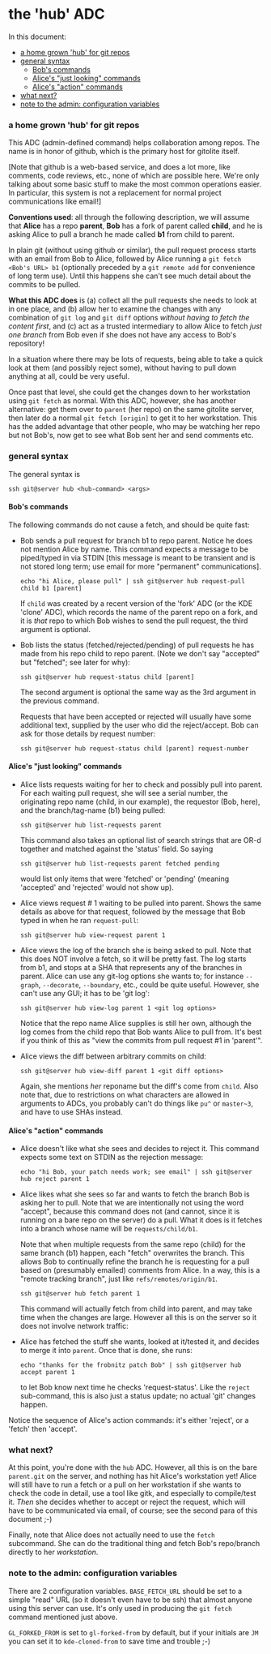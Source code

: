 # the 'hub' ADC

In this document:

  * <a href="#_a_home_grown_hub_for_git_repos">a home grown 'hub' for git repos</a>
  * <a href="#_general_syntax">general syntax</a>
      * <a href="#_Bob_s_commands">Bob's commands</a>
      * <a href="#_Alice_s_just_looking_commands">Alice's "just looking" commands</a>
      * <a href="#_Alice_s_action_commands">Alice's "action" commands</a>
  * <a href="#_what_next_">what next?</a>
  * <a href="#_note_to_the_admin_configuration_variables">note to the admin: configuration variables</a>

<a name="_a_home_grown_hub_for_git_repos"></a>

### a home grown 'hub' for git repos

This ADC (admin-defined command) helps collaboration among repos.  The name is
in honor of github, which is the primary host for gitolite itself.

[Note that github is a web-based service, and does a lot more, like comments,
code reviews, etc., none of which are possible here.  We're only talking about
some basic stuff to make the most common operations easier.  In particular,
this system is not a replacement for normal project communications like
email!]

**Conventions used**: all through the following description, we will assume
that **Alice** has a repo **parent**, **Bob** has a fork of parent called
**child**, and he is asking Alice to pull a branch he made called **b1** from
child to parent.

In plain git (without using github or similar), the pull request process
starts with an email from Bob to Alice, followed by Alice running a `git fetch
<Bob's URL> b1` (optionally preceded by a `git remote add` for convenience of
long term use).  Until this happens she can't see much detail about the
commits to be pulled.

**What this ADC does** is (a) collect all the pull requests she needs to look
at in one place, and (b) allow her to examine the changes with any combination
of `git log` and `git diff` options *without having to fetch the content
first*, and (c) act as a trusted intermediary to allow Alice to fetch *just
one branch* from Bob even if she does not have any access to Bob's repository!

In a situation where there may be lots of requests, being able to take a quick
look at them (and possibly reject some), without having to pull down anything
at all, could be very useful.

Once past that level, she could get the changes down to her workstation using
`git fetch` as normal.  With this ADC, however, she has another alternative:
get them over to `parent` (her repo) on the same gitolite server, then later
do a normal `git fetch [origin]` to get it to her workstation.  This has the
added advantage that other people, who may be watching her repo but not Bob's,
now get to see what Bob sent her and send comments etc.

<a name="_general_syntax"></a>

### general syntax

The general syntax is

    ssh git@server hub <hub-command> <args>

<a name="_Bob_s_commands"></a>

#### Bob's commands

The following commands do not cause a fetch, and should be quite fast:

  * Bob sends a pull request for branch b1 to repo parent.  Notice he does not
    mention Alice by name.  This command expects a message to be piped/typed
    in via STDIN [this message is meant to be transient and is not stored long
    term; use email for more "permanent" communications].

        echo "hi Alice, please pull" | ssh git@server hub request-pull child b1 [parent]

    If `child` was created by a recent version of the 'fork' ADC (or the KDE
    'clone' ADC), which records the name of the parent repo on a fork, and it
    is *that* repo to which Bob wishes to send the pull request, the third
    argument is optional.

  * Bob lists the status (fetched/rejected/pending) of pull requests he has
    made from his repo child to repo parent.  (Note we don't say "accepted" but
    "fetched"; see later for why):

        ssh git@server hub request-status child [parent]

    The second argument is optional the same way as the 3rd argument in the
    previous command.

    Requests that have been accepted or rejected will usually have some
    additional text, supplied by the user who did the reject/accept.  Bob can
    ask for those details by request number:

        ssh git@server hub request-status child [parent] request-number

<a name="_Alice_s_just_looking_commands"></a>

#### Alice's "just looking" commands

  * Alice lists requests waiting for her to check and possibly pull into
    parent.  For each waiting pull request, she will see a serial number, the
    originating repo name (child, in our example), the requestor (Bob, here),
    and the branch/tag-name (b1) being pulled:

        ssh git@server hub list-requests parent

    This command also takes an optional list of search strings that are OR-d
    together and matched against the 'status' field.  So saying

        ssh git@server hub list-requests parent fetched pending

    would list only items that were 'fetched' or 'pending' (meaning 'accepted'
    and 'rejected' would not show up).

  * Alice views request # 1 waiting to be pulled into parent.  Shows the same
    details as above for that request, followed by the message that Bob typed
    in when he ran `request-pull`:

        ssh git@server hub view-request parent 1

  * Alice views the log of the branch she is being asked to pull.  Note that
    this does NOT involve a fetch, so it will be pretty fast.  The log starts
    from b1, and stops at a SHA that represents any of the branches in parent.
    Alice can use any git-log options she wants to; for instance `--graph`,
    `--decorate`, `--boundary`, etc., could be quite useful.  However, she
    can't use any GUI; it has to be 'git log':

        ssh git@server hub view-log parent 1 <git log options>

    Notice that the repo name Alice supplies is still her own, although the
    log comes from the child repo that Bob wants Alice to pull from.  It's
    best if you think of this as "view the commits from pull request #1 in
    'parent'".

  * Alice views the diff between arbitrary commits on child:

        ssh git@server hub view-diff parent 1 <git diff options>

    Again, she mentions *her* reponame but the diff's come from `child`.  Also
    note that, due to restrictions on what characters are allowed in arguments
    to ADCs, you probably can't do things like `pu^` or `master~3`, and have
    to use SHAs instead.

<a name="_Alice_s_action_commands"></a>

#### Alice's "action" commands

  * Alice doesn't like what she sees and decides to reject it.  This command
    expects some text on STDIN as the rejection message:

        echo "hi Bob, your patch needs work; see email" | ssh git@server hub reject parent 1

  * Alice likes what she sees so far and wants to fetch the branch Bob is
    asking her to pull.  Note that we are intentionally not using the word
    "accept", because this command does not (and cannot, since it is running
    on a bare repo on the server) do a pull.  What it does is it fetches into
    a branch whose name will be `requests/child/b1`.

    Note that when multiple requests from the same repo (child) for the same
    branch (b1) happen, each "fetch" overwrites the branch.  This allows Bob
    to continually refine the branch he is requesting for a pull based on
    (presumably emailed) comments from Alice.  In a way, this is a "remote
    tracking branch", just like `refs/remotes/origin/b1`.

        ssh git@server hub fetch parent 1

    This command will actually fetch from child into parent, and may take time
    when the changes are large.  However all this is on the server so it does
    not involve network traffic:

  * Alice has fetched the stuff she wants, looked at it/tested it, and decides
    to merge it into `parent`.  Once that is done, she runs:

        echo "thanks for the frobnitz patch Bob" | ssh git@server hub accept parent 1

    to let Bob know next time he checks 'request-status'.  Like the `reject`
    sub-command, this is also just a status update; no actual 'git' changes
    happen.

Notice the sequence of Alice's action commands: it's either 'reject', or a
'fetch' then 'accept'.

<a name="_what_next_"></a>

### what next?

At this point, you're done with the `hub` ADC.  However, all this is on the
bare `parent.git` on the server, and nothing has hit Alice's workstation yet!
Alice will still have to run a fetch or a pull on her workstation if she wants
to check the code in detail, use a tool like gitk, and especially to
compile/test it.  *Then* she decides whether to accept or reject the request,
which will have to be communicated via email, of course; see the second para
of this document ;-)

Finally, note that Alice does not actually need to use the `fetch` subcommand.
She can do the traditional thing and fetch Bob's repo/branch directly to her
*workstation*.

<a name="_note_to_the_admin_configuration_variables"></a>

### note to the admin: configuration variables

There are 2 configuration variables.  `BASE_FETCH_URL` should be set to a
simple "read" URL (so it doesn't even have to be ssh) that almost anyone using
this server can use.  It's only used in producing the `git fetch` command
mentioned just above.

`GL_FORKED_FROM` is set to `gl-forked-from` by default, but if your initials
are `JM` you can set it to `kde-cloned-from` to save time and trouble ;-)
